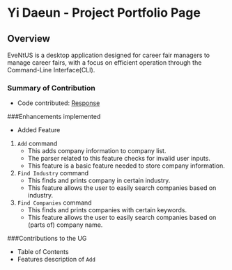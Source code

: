 # Yi Daeun - Project Portfolio Page

## Overview
EveNtUS is a desktop application designed for career fair managers to manage career fairs, with a focus on efficient
operation through the Command-Line Interface(CLI).

### Summary of Contribution
* Code contributed: [Response](https://nus-cs2113-ay2223s2.github.io/tp-dashboard/?search=de-yi&breakdown=true&sort=groupTitle%20dsc&sortWithin=title&since=2023-02-17&timeframe=commit&mergegroup=&groupSelect=groupByRepos&checkedFileTypes=docs~functional-code~test-code~other)

###Enhancements implemented
* Added Feature
1. `Add` command
    * This adds company information to company list.
    * The parser related to this feature checks for invalid user inputs.
    * This feature is a basic feature needed to store company information.
2. `Find Industry` command
    * This finds and prints company in certain industry.
    * This feature allows the user to easily search companies based on industry.
3. `Find Companies` command
    * This finds and prints companies with certain keywords.
    * This feature allows the user to easily search companies based on (parts of) company name.

###Contributions to the UG
* Table of Contents
* Features description of `Add`
